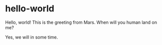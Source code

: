 # hello-world

Hello, world! This is the greeting from Mars.
When will you human land on me?

Yes, we will in some time. 

